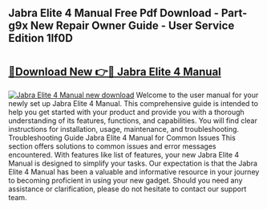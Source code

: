 ## Jabra Elite 4 Manual Free Pdf Download - Part-g9x New Repair Owner Guide - User Service Edition 1lf0D

# <h2><a href="http://cf23870.oget.top/?id=Jabra+Elite+4+Manual">🔗Download New 👉🔴 Jabra Elite 4 Manual</a></h2>

[![Jabra Elite 4 Manual new download](https://i.imgur.com/5g1atiW.png)](http://cf23870.oget.top/?id=Jabra+Elite+4+Manual)
Welcome to the user manual for your newly set up Jabra Elite 4 Manual. This comprehensive guide is intended to help you get started with your product and provide you with a thorough understanding of its features, functions, and capabilities. You will find clear instructions for installation, usage, maintenance, and troubleshooting. Troubleshooting Guide Jabra Elite 4 Manual for Common Issues This section offers solutions to common issues and error messages encountered. With features like list of features, your new Jabra Elite 4 Manual is designed to simplify your tasks. Our expectation is that the Jabra Elite 4 Manual has been a valuable and informative resource in your journey to becoming proficient in using your new gadget. Should you need any assistance or clarification, please do not hesitate to contact our support team.
